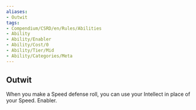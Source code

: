 ```yaml
---
aliases:
- Outwit
tags:
- Compendium/CSRD/en/Rules/Abilities
- Ability
- Ability/Enabler
- Ability/Cost/0
- Ability/Tier/Mid
- Ability/Categories/Meta
---
```


  
## Outwit  
When you make a Speed defense roll, you can use your Intellect in place of your Speed. Enabler.
